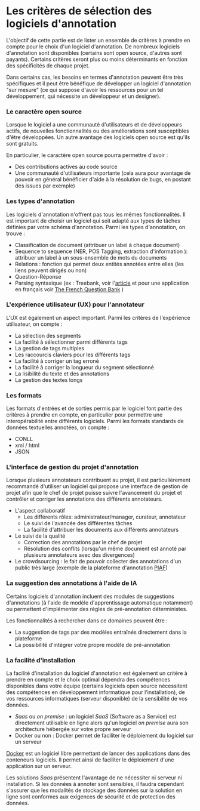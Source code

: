 # Les critères de sélection des logiciels d'annotation

L'objectif de cette partie est de lister un ensemble de critères à prendre en compte pour le choix d'un logiciel d'annotation. De nombreux logiciels d'annotation sont disponibles (certains sont open source, d'autres sont payants). Certains critères seront plus ou moins déterminants en fonction des spécificités de chaque projet.

Dans certains cas, les besoins en termes d'annotation peuvent être très spécifiques et il peut être bénéfique de développer un logiciel d'annotation "sur mesure" (ce qui suppose d'avoir les ressources pour un tel développement, qui nécessite un développeur et un designer).

### Le caractère open source

Lorsque le logiciel a une communauté d'utilisateurs et de développeurs actifs, de nouvelles fonctionnalités ou des améliorations sont susceptibles d'être développées. Un autre avantage des logiciels open source est qu'ils sont gratuits.

En particulier, le caractère open source pourra permettre d'avoir :

* Des contributions actives au code source
* Une communauté d'utilisateurs importante (cela aura pour avantage de pouvoir en général bénéficier d'aide à la résolution de bugs, en postant des issues par exemple)

### Les types d'annotation

Les logiciels d'annotation n'offrent pas tous les mêmes fonctionnalités. Il est important de choisir un logiciel qui soit adapté aux types de tâches définies par votre schéma d'annotation. Parmi les types d'annotation, on trouve :

* Classification de document (attribuer un label à chaque document)
* Sequence to sequence (NER, POS Tagging, extraction d'information ): attribuer un label à un sous-ensemble de mots du documents
* Relations : fonction qui permet deux entités annotées entre elles (les liens peuvent dirigés ou non)
* Question-Réponse
* Parsing syntaxique (ex : Treebank, voir l'[article](https://cl.lingfil.uu.se/\~nivre/docs/hsk.pdf) et pour une application en français voir [The French Question Bank](http://alpage.inria.fr/Treebanks/FQB/lrec2016\_QuestionBank.pdf) )

### L'expérience utilisateur (UX) pour l'annotateur

L'UX est également un aspect important. Parmi les critères de l'expérience utilisateur, on compte :

* La sélection des segments
* La facilité à sélectionner parmi différents tags
* La gestion de tags multiples
* Les raccourcis claviers pour les différents tags
* La facilité à corriger un tag erroné
* La facilité à corriger la longueur du segment sélectionné
* La lisibilité du texte et des annotations
* La gestion des textes longs

### Les formats

Les formats d'entrées et de sorties permis par le logiciel font partie des critères à prendre en compte, en particulier pour permettre une interopérabilité entre différents logiciels. Parmi les formats standards de données textuelles annotées, on compte :

* CONLL
* xml / html
* JSON

### L'interface de gestion du projet d'annotation

Lorsque plusieurs annotateurs contribuent au projet, il est particulièrement recommandé d'utiliser un logiciel qui propose une interface de gestion de projet afin que le chef de projet puisse suivre l'avancement du projet et contrôler et corriger les annotations des différents annotateurs.

* L'aspect collaboratif
  * Les différents rôles: administrateur/manager, curateur, annotateur
  * Le suivi de l'avancée des différentes tâches
  * La facilité d'attribuer les documents aux différents annotateurs
* Le suivi de la qualité
  * Correction des annotations par le chef de projet
  * Résolution des conflits (lorsqu'un même document est annoté par plusieurs annotateurs avec des divergences)
* Le crowdsourcing : le fait de pouvoir collecter des annotations d'un public très large (exemple de la plateforme d'annotation [PIAF](https://piaf.etalab.studio/))

### La suggestion des annotations à l'aide de IA

Certains logiciels d'annotation incluent des modules de suggestions d'annotations (à l'aide de modèle d'apprentissage automatique notamment) ou permettent d'implémenter des règles de pré-annotation déterministes.

Les fonctionnalités à rechercher dans ce domaines peuvent être :

* La suggestion de tags par des modèles entraînés directement dans la plateforme
* La possibilité d'intégrer votre propre modèle de pré-annotation

### La facilité d'installation

La facilité d'installation du logiciel d'annotation est également un critère à prendre en compte et le choix optimal dépendra des compétences disponibles dans votre équipe (certains logiciels open source nécessitent des compétences en développement informatique pour l'installation), de vos ressources informatiques (serveur disponible) de la sensibilité de vos données.

* _Saas_ ou _on premise_ : un logiciel _SaaS_ (Software as a Service) est directement utilisable en ligne alors qu'un logiciel _on premise_ aura son architecture hébergée sur votre propre serveur
* Docker ou non : Docker permet de faciliter le déploiement du logiciel sur un serveur

[Docker](https://www.docker.com/) est un logiciel libre permettant de lancer des applications dans des conteneurs logiciels. Il permet ainsi de faciliter le déploiement d'une application sur un serveur.&#x20;

Les solutions _Saas_ présentent l'avantage de ne nécessiter ni serveur ni installation. Si les données à annoter sont sensibles, il faudra cependant s'assurer que les modalités de stockage des données sur la solution en ligne sont conformes aux exigences de sécurité et de protection des données.
